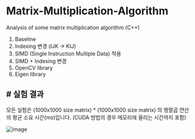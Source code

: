 # Matrix-Multiplication-Algorithm
Analysis of some matrix multiplication algorithm (C++)

1. Baseline 
2. Indexing 변경 (IJK -> KIJ)
3. SIMD (Single Instruction Multiple Data) 적용
4. SIMD + Indexing 변경
5. OpenCV library
6. Eigen library


## # 실험 결과

모든 실험은 (1000x1000 size matrix) * (1000x1000 size matrix) 의 행렬곱 연산의 평균 소요 시간(ms)입니다.
(CUDA 방법의 경우 메모리에 올리는 시간까지 포함)

![image](https://user-images.githubusercontent.com/96943196/214231173-3f3bff2a-5582-4607-bdee-35926bb983ca.png)
